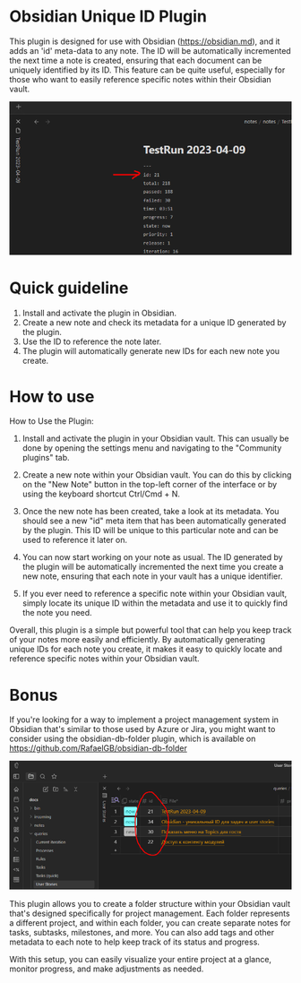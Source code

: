 # Obsidian Unique ID Plugin

This plugin is designed for use with Obsidian (https://obsidian.md), and it adds an 'id' meta-data to any note. The ID will be automatically incremented the next time a note is created, ensuring that each document can be uniquely identified by its ID. This feature can be quite useful, especially for those who want to easily reference specific notes within their Obsidian vault.

![](images/example2.png)

# Quick guideline

1. Install and activate the plugin in Obsidian.
2. Create a new note and check its metadata for a unique ID generated by the plugin.
3. Use the ID to reference the note later.
4. The plugin will automatically generate new IDs for each new note you create.

# How to use

How to Use the Plugin:

1. Install and activate the plugin in your Obsidian vault. This can usually be done by opening the settings menu and navigating to the "Community plugins" tab.

2. Create a new note within your Obsidian vault. You can do this by clicking on the "New Note" button in the top-left corner of the interface or by using the keyboard shortcut Ctrl/Cmd + N.

3. Once the new note has been created, take a look at its metadata. You should see a new "id" meta item that has been automatically generated by the plugin. This ID will be unique to this particular note and can be used to reference it later on.

4. You can now start working on your note as usual. The ID generated by the plugin will be automatically incremented the next time you create a new note, ensuring that each note in your vault has a unique identifier.

5. If you ever need to reference a specific note within your Obsidian vault, simply locate its unique ID within the metadata and use it to quickly find the note you need.

Overall, this plugin is a simple but powerful tool that can help you keep track of your notes more easily and efficiently. By automatically generating unique IDs for each note you create, it makes it easy to quickly locate and reference specific notes within your Obsidian vault.

# Bonus

If you're looking for a way to implement a project management system in Obsidian that's similar to those used by Azure or Jira, you might want to consider using the obsidian-db-folder plugin, which is available on https://github.com/RafaelGB/obsidian-db-folder 

![](images/example1.png)

This plugin allows you to create a folder structure within your Obsidian vault that's designed specifically for project management. Each folder represents a different project, and within each folder, you can create separate notes for tasks, subtasks, milestones, and more. You can also add tags and other metadata to each note to help keep track of its status and progress.

With this setup, you can easily visualize your entire project at a glance, monitor progress, and make adjustments as needed. 

